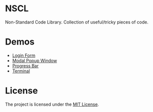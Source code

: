 # NSCL
Non-Standard Code Library. Collection of useful/tricky pieces of code.

# Demos
- [Login Form](https://byevhen2.github.io/nscl/login-form/)
- [Modal Popup Window](https://byevhen2.github.io/nscl/modal-popup/)
- [Progress Bar](https://byevhen2.github.io/nscl/progress-bar/)
- [Terminal](https://byevhen2.github.io/nscl/terminal/)

# License
The project is licensed under the [MIT License](https://opensource.org/licenses/MIT).
